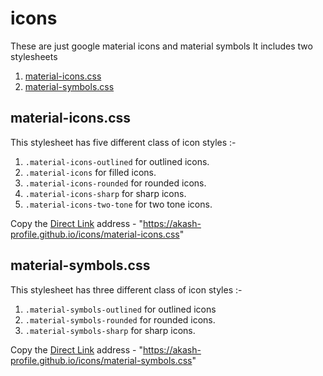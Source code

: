 # icons
These are just google material icons and material symbols
It includes two stylesheets
1. [material-icons.css](material-icons.css)
2. [material-symbols.css](material-symbols.css)

## material-icons.css
This stylesheet has five different class of icon styles :-
1. `.material-icons-outlined` for outlined icons.
2. `.material-icons` for filled icons.
3. `.material-icons-rounded` for rounded icons.
4. `.material-icons-sharp` for sharp icons.
5. `.material-icons-two-tone` for two tone icons.

Copy the [Direct Link](https://akash-profile.github.io/icons/material-icons.css) address - "https://akash-profile.github.io/icons/material-icons.css"

## material-symbols.css
This stylesheet has three different class of icon styles :-
1. `.material-symbols-outlined` for outlined icons
2. `.material-symbols-rounded` for rounded icons.
3. `.material-symbols-sharp` for sharp icons.

Copy the [Direct Link](https://akash-profile.github.io/icons/material-symbols.css) address - "https://akash-profile.github.io/icons/material-symbols.css"

